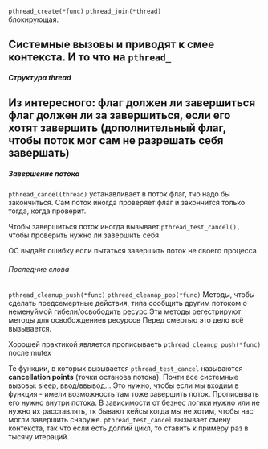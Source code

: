 `pthread_create(*func)` 
`pthread_join(*thread)`  
блокирующая.

 Системные вызовы и приводят к смее контекста.
 И то что на `pthread_`
 ---
 ##### Структура thread
 Из интересного:
 флаг должен ли завершиться
 флаг должен ли за завершиться, если его хотят завершить (дополнительный флаг, чтобы поток мог сам не разрешать себя завершать)
---
##### Завершение потока
 `pthread_cancel(thread)` устанавливает в поток флаг, тчо надо бы закончиться.
 Сам поток иногда проверяет флаг и закончится только тогда, когда проверит.

Чтобы завершиться поток иногда вызывает `pthread_test_cancel(),` чтобы проверить нужно ли завершить себя. 

ОС выдаёт ошибку если пытаться завершить поток не своего процесса
###### Последние слова
`pthread_cleanup_push(*func)`
`pthread_cleanap_pop(*func)` 
Методы, чтобы сделать предсемертные действия, типа сообщить другим потоком о неменуймой гибели/освободить ресурс
Эти методы регестрируют методы для освобождениев ресурсов
Перед смертью это дело всё вызывается.

Хорошей практикой является прописываеть `pthread_cleanup_push(*func)` после mutex

Те функции, в которых вызывается `pthread_test_cancel` называются **cancellation points** (точки останова потока).  Почти все системные вызовы: sleep, ввод/ввывод... Это нужно, чтобы если мы входим в функция - имели возможность там тоже завершить поток. Прописывать его нужно внутри потока.
В зависимости от безнес логики нужно или не нужно их расставлять, тк бывают кейсы когда мы не хотим, чтобы нас могли завершить снаруже.
`pthread_test_cancel` вызывает смену контекста, так что если есть долгий цикл, то ставить к примеру раз в тысячу итераций.
